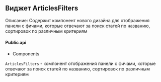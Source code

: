 ## Виджет ArticlesFilters

Описание:
Содержит компонент нового дизайна для отображения панели с фичами, которые отвечают за поиск статей по названию, сортировок по различным критериям

#### Public api

- Components

`ArticlesFilters` - компонент отображения панели с фичами, которые отвечают за поиск статей по названию, сортировок по различным критериям
